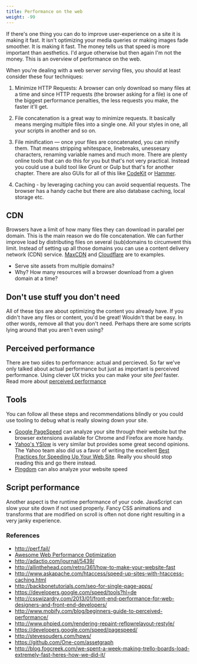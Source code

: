 ```yaml
---
title: Performance on the web
weight: -99
---
```


If there's one thing you can do to improve user-experience on a site it is making it fast. It isn't optimizing your media queries or making images fade smoother. It is making it fast. The money tells us that speed is more important than aesthetics. I'd argue otherwise but then again I'm not the money. This is an overview of performance on the web.

When you're dealing with a web server *serving* files, you should at least consider these four techniques:

1. Minimize HTTP Requests: A browser can only download so many files at a time and since HTTP requests (the browser asking for a file) is one of the biggest performance penalties, the less requests you make, the faster it'll get.

2. File concatenation is a great way to minimize requests. It basically means merging multiple files into a single one. All your styles in one, all your scripts in another and so on.

3. File minification — once your files are concatenated, you can minify them. That means stripping whitespace, linebreaks, unessesary characters, renaming variable names and much more. There are plenty online tools that can do this for you but that's not very practical. Instead you could use a build tool like Grunt or Gulp but that's for another chapter. There are also GUIs for all of this like [CodeKit](https://incident57.com/codekit/) or [Hammer](http://hammerformac.com/).

4. Caching - by leveraging caching you can avoid sequential requests. The browser has a handy cache but there are also database caching, local storage etc.

## CDN

Browsers have a limit of how many files they can download in parallel per domain. This is the main reason we do file concatenation. We can further improve load by distributing files on several (sub)domains to circumvent this limit. Instead of setting up all those domains you can use a content delivery network (CDN) service. [MaxCDN](http://www.maxcdn.com/) and [Cloudflare](http://www.cloudflare.com/) are to examples.

- Serve site assets from multiple domains?
- Why? How many resources will a browser download from a given domain at a time?

## Don't use stuff you don't need

All of these tips are about optimizing the content you already have. If you didn't have any files or content, you'd be great! Wouldn't that be easy. In other words, remove all that you don't need. Perhaps there are some scripts lying around that you aren't even using?

## Perceived performance

There are two sides to performance: actual and percieved. So far we've only talked about actual performance but just as important is perceived performance. Using clever UX tricks you can make your site _feel_ faster. Read more about [perceived performance](/performance/perceived-performance)

## Tools

You can follow all these steps and recommendations blindly or you could use tooling to debug what is really slowing down your site.

- [Google PageSpeed](https://developers.google.com/speed/pagespeed/) can analyze your site through their website but the browser extensions available for Chrome and Firefox are more handy.
- [Yahoo's YSlow](http://developer.yahoo.com/yslow/) is very similar but provides some great second opinions. The Yahoo team also did us a favor of writing the excellent [Best Practices for Speeding Up Your Web Site](http://developer.yahoo.com/performance/rules.html). Really you should stop reading this and go there instead.
- [Pingdom](http://tools.pingdom.com/fpt/) can also analyze your website speed

## Script performance

Another aspect is the runtime performance of your code. JavaScript can slow your site down if not used properly. Fancy CSS animations and transforms that are modified on scroll is often not done right resulting in a very janky experience.

### References

- http://perf.fail/
- [Awesome Web Performance Optimization](https://github.com/davidsonfellipe/awesome-wpo)
- http://adactio.com/journal/5439/
- http://allinthehead.com/retro/361/how-to-make-your-website-fast
- http://www.askapache.com/htaccess/speed-up-sites-with-htaccess-caching.html
- http://backbonetutorials.com/seo-for-single-page-apps/
- https://developers.google.com/speed/tools?hl=de
- http://csswizardry.com/2013/01/front-end-performance-for-web-designers-and-front-end-developers/
- http://www.mobify.com/blog/beginners-guide-to-perceived-performance/
- http://www.phpied.com/rendering-repaint-reflowrelayout-restyle/
- https://developers.google.com/speed/pagespeed/
- http://stevesouders.com/hpws/
- https://github.com/One-com/assetgraph
- http://blog.fogcreek.com/we-spent-a-week-making-trello-boards-load-extremely-fast-heres-how-we-did-it/

